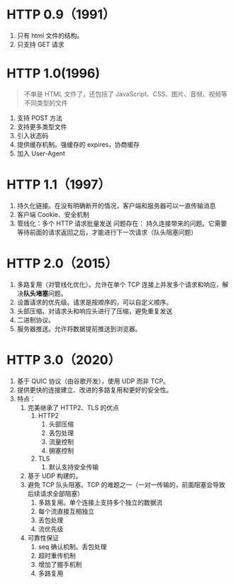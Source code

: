 # HTTP 0.9（1991）

1. 只有 html 文件的结构。
2. 只支持 GET 请求

# HTTP 1.0(1996)

> 不单是 HTML 文件了，还包括了 JavaScript、CSS、图片、音频、视频等不同类型的文件

1. 支持 POST 方法
2. 支持更多类型文件
3. 引入状态码
4. 提供缓存机制。强缓存的 expires，协商缓存
5. 加入 User-Agent

# HTTP 1.1（1997）

1. 持久化链接。在没有明确断开的情况，客户端和服务器可以一直传输消息
2. 客户端 Cookie、安全机制
3. 管线化：多个 HTTP 请求批量发送
   问题存在：
   持久连接带来的问题。它需要等待前面的请求返回之后，才能进行下一次请求（队头阻塞问题）

# HTTP 2.0（2015）

1. 多路复用（对管线化优化）。允许在单个 TCP 连接上并发多个请求和响应，解决**队头堵塞**问题。
2. 设置请求的优先级。请求是按顺序的，可以自定义顺序。
3. 头部压缩。对请求头和响应头进行了压缩，避免重复发送
4. 二进制协议。
5. 服务器推送。允许将数据提前推送到浏览器。

# HTTP 3.0（2020）

1. 基于 QUIC 协议（由谷歌开发），使用 UDP 而非 TCP。
2. 提供更快的连接建立、改进的多路复用和更好的安全性。
3. 特点：
   1. 完美继承了 HTTP2、TLS 的优点
      1. HTTP2
         1. 头部压缩
         2. 丢包处理
         3. 流量控制
         4. 拥塞控制
      2. TLS
         1. 默认支持安全传输
   2. 基于 UDP 构建的。
   3. 避免 TCP 队头阻塞。TCP 的难题之一（一对一传输的，前面阻塞会导致后续请求全部阻塞）
      1. 多路复用。单个连接上支持多个独立的数据流
      2. 每个流直接互相独立
      3. 丢包处理
      4. 流优先级
   4. 可靠性保证
      1. seq 确认机制。丢包处理
      2. 超时重传机制
      3. 增加了握手机制
      4. 多路复用
